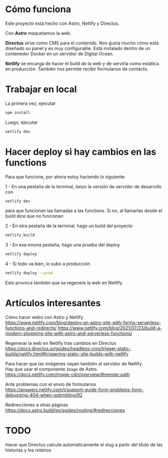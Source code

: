 # Cómo funciona

Este proyecto está hecho con Astro, Netlify y Directus.

Con **Astro** maquetamos la web.

**Directus** sirve como CMS para el contenido. Nos gusta mucho cómo está diseñado su panel y es muy configurable. Está instalado dentro de un contenedor Docker en un servidor de Digital Ocean.

**Netlify** se encarga de hacer el build de la web y de servirla como estática en producción. También nos permite recibir formularios de contacto.

# Trabajar en local

La primera vez, ejecutar

```bash
npm install
```

Luego, ejecutar

```bash
netlify dev
```

# Hacer deploy si hay cambios en las functions

Para que funcione, por ahora estoy haciendo lo siguiente:

1 - En una pestaña de la terminal, lanzo la versión de servidor de desarrollo con

```bash
netlify dev
```

para que funcionen las llamadas a las functions. Si no, al llamarlas desde el build dice que no funcionan

2 - En otra pestaña de la terminal, hago un build del proyecto

```bash
netlify build
```

3 - En esa misma pestaña, hago una prueba del deploy

```bash
netlify deploy
```

4 - Si todo va bien, lo subo a producción

```bash
netlify deploy --prod
```

Esto provoca también que se regenere la web en Netlify.

# Artículos interesantes

Cómo hacer webs con Astro y Netlify  
https://www.netlify.com/blog/deploy-an-astro-site-with-forms-serverless-functions-and-redirects/
https://www.netlify.com/blog/2021/07/23/build-a-modern-shopping-site-with-astro-and-serverless-functions/

Regenerar la web en Netlify tras cambios en Directus  
https://docs.directus.io/guides/headless-cms/trigger-static-builds/netlify.html#triggering-static-site-builds-with-netlify

Para hacer que las imágenes vayan también al servidor de Netlify.  
Hay que usar el componente `Image` de Astro.  
https://docs.netlify.com/image-cdn/overview/#remote-path

Ante problemas con el envío de formularios  
https://answers.netlify.com/t/support-guide-form-problems-form-debugging-404-when-submitting/92

Redirecciones a otras páginas  
https://docs.astro.build/es/guides/routing/#redirecciones

# TODO

Hacer que Directus calcule automáticamente el slug a partir del título de las historias y los roteiros
